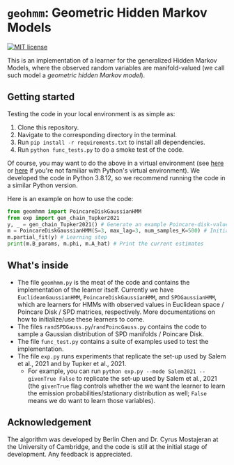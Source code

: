 # `geohmm`: Geometric Hidden Markov Models

[![MIT license](https://img.shields.io/badge/License-MIT-blue.svg)](https://lbesson.mit-license.org/)

This is an implementation of a learner for the generalized Hidden Markov Models, where the observed random variables are manifold-valued (we call such model a *geometric hidden Markov model*).

## Getting started

 Testing the code in your local environment is as simple as:
1. Clone this repository.
2. Navigate to the corresponding directory in the terminal.
3. Run `pip install -r requirements.txt` to install all dependencies.
4. Run `python func_tests.py` to do a smoke test of the code.

Of course, you may want to do the above in a virtual environment (see [here](https://realpython.com/python-virtual-environments-a-primer/) or [here](https://uoa-eresearch.github.io/eresearch-cookbook/recipe/2014/11/20/conda/) if you're not familiar with Python's virtual environment). We developed the code in Python 3.8.12, so we recommend running the code in a similar Python version.

Here is an example on how to use the code:

```python
from geomhmm import PoincareDiskGaussianHMM
from exp import gen_chain_Tupker2021
y, _ = gen_chain_Tupker2021() # Generate an example Poincare-disk-valued HMM
m = PoincareDiskGaussianHMM(S=3, max_lag=3, num_samples_K=500) # Initialize the learner
m.partial_fit(y) # Learning step
print(m.B_params, m.phi, m.A_hat) # Print the current estimates
```

## What's inside

* The file `geomhmm.py` is the meat of the code and contains the implementation of the learner itself. Currently we have `EuclideanGaussianHMM`, `PoincareDiskGaussianHMM`, and `SPDGaussianHMM`, which are learners for HMMs with observed values in Euclidean space / Poincare Disk / SPD matrices, respectively. More documentations on how to initialize/use these learners to come.
* The files `randSPDGauss.py`/`randPoincGauss.py` contains the code to sample a Gaussian distribution of SPD manifolds / Poincare Disk.
* The file `func_test.py` contains a suite of examples used to test the implementation.
* The file `exp.py` runs experiments that replicate the set-up used by Salem et al., 2021 and by Tupker et al., 2021.
    * For example, you can run `python exp.py --mode Salem2021 --givenTrue False` to replicate the set-up used by Salem et al., 2021 (the `givenTrue` flag controls whether the we want the learner to learn the emission probabilities/stationary distribution as well; `False` means we do want to learn those variables).

## Acknowledgement
The algorithm was developed by Berlin Chen and Dr. Cyrus Mostajeran at the University of Cambridge, and the code is still at the initial stage of development. Any feedback is appreciated.
